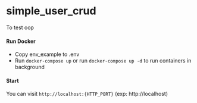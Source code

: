 # simple_user_crud
To test oop

#### Run Docker
 - Copy env_example to .env
 - Run `docker-compose up` or run `docker-compose up -d` to run containers in background
 
#### Start

You can visit `http://localhost:{HTTP_PORT}` (exp: http://localhost)